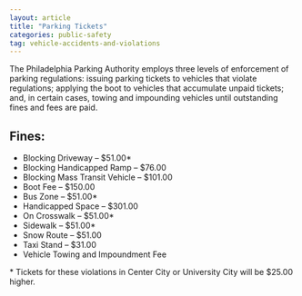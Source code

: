 ```yaml
---
layout: article
title: "Parking Tickets"
categories: public-safety
tag: vehicle-accidents-and-violations
---
```


The Philadelphia Parking Authority employs three levels of enforcement of parking regulations: issuing parking tickets to vehicles that violate regulations; applying the boot to vehicles that accumulate unpaid tickets; and, in certain cases, towing and impounding vehicles until outstanding fines and fees are paid.

## Fines:

- Blocking Driveway – $51.00*
- Blocking Handicapped Ramp – $76.00
- Blocking Mass Transit Vehicle – $101.00
- Boot Fee – $150.00
- Bus Zone – $51.00*
- Handicapped Space – $301.00
- On Crosswalk – $51.00*
- Sidewalk – $51.00*
- Snow Route – $51.00
- Taxi Stand – $31.00
- Vehicle Towing and Impoundment Fee

\* Tickets for these violations in Center City or University City will be $25.00 higher.
